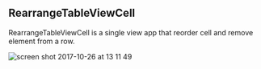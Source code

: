 ## RearrangeTableViewCell
RearrangeTableViewCell is a single view app that reorder cell and remove element from a row. 

![screen shot 2017-10-26 at 13 11 49](https://user-images.githubusercontent.com/17072260/32047821-d8500d4a-ba4f-11e7-9923-e8743d2218ad.png)


